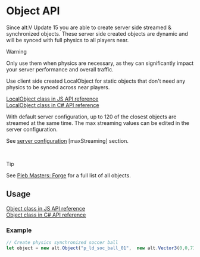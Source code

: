 # Object API

Since alt:V Update 15 you are able to create server side streamed & synchronized objects. These server side created objects are dynamic and will be synced with full physics to all players near.

> [!WARNING]
> Only use them when physics are necessary, as they can significantly impact your server performance and overall traffic.
> 
> Use client side created LocalObject for static objects that don't need any physics to be synced across near players.

[LocalObject class in JS API reference](https://docs.altv.mp/js/api/alt-client.LocalObject.html)<br>
[LocalObject class in C# API reference](https://docs.altv.mp/cs/api/AltV.Net.Client.Elements.Entities.LocalObject.html)<br>

With default server configuration, up to 120 of the closest objects are streamed at the same time. The max streaming values can be edited in the server configuration.

See [server configuration](configs/server.md) [maxStreaming] section.

<br>

> [!TIP]
> See <a href='https://forge.plebmasters.de/objects'>Pleb Masters: Forge</a> for a full list of all objects.

## Usage

[Object class in JS API reference](https://docs.altv.mp/js/api/alt-server.Object.html)<br>
[Object class in C# API reference](https://docs.altv.mp/cs/api/AltV.Net.Elements.Entities.Object.html)<br>

### Example

```js
// Create physics synchronized soccer ball
let object = new alt.Object("p_ld_soc_ball_01",  new alt.Vector3(0,0,71), new alt.Vector3(0,0,0));
```
